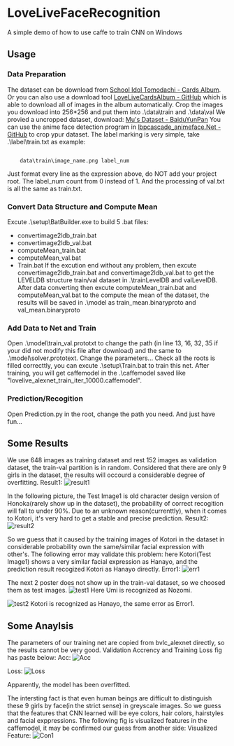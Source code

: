 # LoveLiveFaceRecognition
A simple demo of how to use caffe to train CNN on Windows

## Usage

### Data Preparation
The dataset can be download from [School Idol Tomodachi - Cards Album](http://schoolido.lu/cards/).
Or you can also use a download tool [LoveLiveCardsAlbum - GitHub](https://github.com/inlmouse/LoveLiveCardsAlbum) which is able to download all of images in the album automatically. 
Crop the images you download into 256*256 and put them into .\data\train and .\data\val
We provied a uncropped dataset, download: [Mu's Dataset - BaiduYunPan](http://pan.baidu.com/s/1eRkRjb0)
You can use the anime face detection program in [lbpcascade_animeface.Net - GitHub](https://github.com/inlmouse/lbpcascade_animeface.Net) to crop ypur dataset.
The label marking is very simple, take .\label\train.txt as example:
<pre><code>
    data\train\image_name.png label_num
</code></pre>
Just format every line as the expression above, do NOT add your project root.
The label_num count from 0 instead of 1. And the processing of val.txt is all the same as train.txt.

### Convert Data Structure and Compute Mean
Excute .\setup\BatBuilder.exe to build 5 .bat files:
- convertimage2ldb_train.bat
- convertimage2ldb_val.bat
- computeMean_train.bat
- computeMean_val.bat
- Train.bat
If the excution end without any problem, then excute convertimage2ldb_train.bat and convertimage2ldb_val.bat to get the LEVELDB structure train/val dataset in .\trainLevelDB and valLevelDB.
After data converting then excute computeMean_train.bat and computeMean_val.bat to the compute the mean of the dataset, the results will be saved in .\model as train_mean.binaryproto and val_mean.binaryproto

### Add Data to Net and Train
Open .\model\train_val.prototxt to change the path (in line 13, 16, 32, 35 if your did not modify this file after download) and the same to .\model\solver.prototext.
Change the parameters...
Check all the roots is filled correcttly, you can excute .\setup\Train.bat to train this net.
After training, you will get caffemodel in the .\caffemodel saved like "lovelive_alexnet_train_iter_10000.caffemodel".

### Prediction/Recogition
Open Prediction.py in the root, change the path you need. And just have fun...

## Some Results
We use 648 images as training dataset and rest 152 images as validation dataset, the train-val partition is in random. Considered that there are only 9 girls in the dataset, the results will occourd a considerable degree of overfitting.
Result1:
![result1](https://raw.githubusercontent.com/inlmouse/LoveLiveFaceRecognition/master/results/res3.png)

In the following picture, the Test Image1 is old character design version of Honoka(rarely show up in the dataset), the probability of correct recogition will fall to under 90%.
Due to an unknown reason(currenttly), when it comes to Kotori, it's very hard to get a stable and precise prediction.
Result2:
![result2](https://raw.githubusercontent.com/inlmouse/LoveLiveFaceRecognition/master/results/res2.png)

So we guess that it caused by the training images of Kotori in the dataset in considerable probability own the same/similar facial expression with other's. The following error may validate this problem: here Kotori(Test Image1) shows a very similar facial expression as Hanayo, and the prediction result recogized Kotori as Hanayo directly.
Error1:
![err1](https://raw.githubusercontent.com/inlmouse/LoveLiveFaceRecognition/master/results/err1.png)

The next 2 poster does not show up in the train-val dataset, so we choosed them as test images.
![test1](https://raw.githubusercontent.com/inlmouse/LoveLiveFaceRecognition/master/results/movieposter.jpg)
Here Umi is recognized as Nozomi.

![test2](https://raw.githubusercontent.com/inlmouse/LoveLiveFaceRecognition/master/results/posteresults.jpg)
Kotori is recognized as Hanayo, the same error as Error1.

## Some Anaylsis
The parameters of our training net are copied from bvlc_alexnet directly, so the results cannot be very good.
Validation Accrency and Training Loss fig has paste below:
Acc:
![Acc](https://raw.githubusercontent.com/inlmouse/LoveLiveFaceRecognition/master/results/Acc.png)

Loss:
![Loss](https://raw.githubusercontent.com/inlmouse/LoveLiveFaceRecognition/master/results/Loss.png)

Apparently, the model has been overfitted.

The intersting fact is that even human beings are difficult to distinguish these 9 girls by face(in the strict sense) in greyscale images. So we guess that the features that CNN learned will be eye colors, hair colors, hairstyles and facial exppressions. The following fig is visualized features in the caffemodel, it may be confirmed our guess from another side:
Visualized Feature:
![Con1](https://raw.githubusercontent.com/inlmouse/LoveLiveFaceRecognition/master/results/con1.png)

